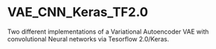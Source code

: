 # VAE_CNN_Keras_TF2.0
Two different implementations of a Variational Autoencoder VAE with convolutional  Neural networks via Tesorflow 2.0/Keras.

